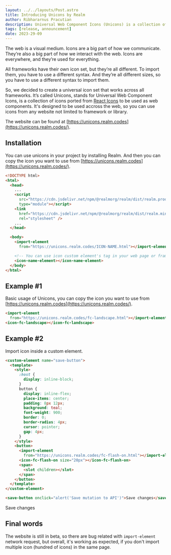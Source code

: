 ```yaml
---
layout: ../../layouts/Post.astro
title: Introducing Unicons by Realm
author: Ribhararnus Pracutian
description: Universal Web Component Icons (Unicons) is a collection of icons ported from React Icons to be used as web components. It's designed to be used accross the web, so you can use icons from any website not limited to framework or library.
tags: [release, announcement]
date: 2023-29-09
---
```


The web is a visual medium. Icons are a big part of how we communicate. They’re also a big part of how we interact with the web. Icons are everywhere, and they’re used for everything.

All frameworks have their own icon set, but they’re all different. To import them, you have to use a different syntax. And they’re all different sizes, so you have to use a different syntax to import them.

So, we decided to create a universal icon set that works across all frameworks. It’s called Unicons, stands for Universal Web Component Icons, is a collection of icons ported from [React Icons](https://react-icons.github.io/react-icons/) to be used as web components. It's designed to be used accross the web, so you can use icons from any website not limited to framework or library.

The website can be found at [https://unicons.realm.codes](https://unicons.realm.codes/).

## Installation

You can use unicons in your project by installing Realm. And then you can copy the icon you want to use from [https://unicons.realm.codes](https://unicons.realm.codes/).

```html
<!DOCTYPE html>
<html>
  <head>
    ...
    <script
      src="https://cdn.jsdelivr.net/npm/@realmorg/realm/dist/realm.production.min.js"
      type="module"></script>
    <link
      href="https://cdn.jsdelivr.net/npm/@realmorg/realm/dist/realm.min.css"
      rel="stylesheet" />
    ...
  </head>

  <body>
    <import-element
      from="https://unicons.realm.codes/ICON-NAME.html"></import-element>

    <!-- You can use icon custom element's tag in your web page or framework -->
    <icon-name-element></icon-name-element>
  </body>
</html>
```

## Example #1

Basic usage of Unicons, you can copy the icon you want to use from [https://unicons.realm.codes](https://unicons.realm.codes/).

```html
<import-element
  from="https://unicons.realm.codes/fc-landscape.html"></import-element>
<icon-fc-landscape></icon-fc-landscape>
```

<realm-demo>
  <import-element from="https://unicons.realm.codes/fc-landscape.html"></import-element>
  <icon-fc-landscape></icon-fc-landscape>
</realm-demo>

## Example #2

Import icon inside a custom element.

```html
<custom-element name="save-button">
  <template>
    <style>
      :host {
        display: inline-block;
      }
      button {
        display: inline-flex;
        place-items: center;
        padding: 8px 12px;
        background: teal;
        font-weight: 900;
        border: 0;
        border-radius: 4px;
        cursor: pointer;
        gap: 4px;
      }
    </style>
    <button>
      <import-element
        from="https://unicons.realm.codes/fc-flash-on.html"></import-element>
      <icon-fc-flash-on size="20px"></icon-fc-flash-on>
      <span>
        <slot children></slot>
      </span>
    </button>
  </template>
</custom-element>

<save-button onclick="alert('Save mutation to API')">Save changes</save-button>
```

<custom-element name="save-button">
  <template>
    <style>
      :host {
        display: inline-block;
      }
      button {
        display: inline-flex;
        place-items: center;
        padding: 8px 12px;
        background: teal;
        font-weight: 900;
        border: 0;
        border-radius: 4px;
        cursor: pointer;
        gap: 4px;
      }
    </style>
    <button>
      <import-element from="https://unicons.realm.codes/fc-flash-on.html"></import-element>
      <icon-fc-flash-on size="20px"></icon-fc-flash-on>
      <span>
        <slot children></slot>
      </span>
    </button>
  </template>
</custom-element>
<realm-demo>
  <save-button onclick="alert('Save mutation to API')">Save changes</save-button>
</realm-demo>

## Final words

The website is still in beta, so there are bug related with `import-element` network request, but overall, it's working as expected, if you don't import multiple icon (hundred of icons) in the same page.
